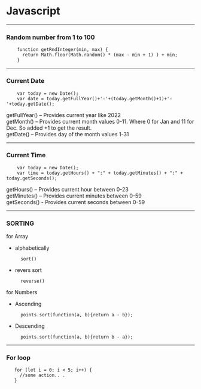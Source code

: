 # Javascript
--------------------------
### Random number from 1 to 100 
 
        function getRndInteger(min, max) {
          return Math.floor(Math.random() * (max - min + 1) ) + min;
        }

--------------------------
### Current Date

        var today = new Date();
        var date = today.getFullYear()+'-'+(today.getMonth()+1)+'-'+today.getDate();

 getFullYear() – Provides current year like 2022 <br>
 getMonth() – Provides current month values 0-11. Where 0 for Jan and 11 for Dec. So added +1 to get the result.<br>
 getDate() – Provides day of the month values 1-31

--------------------------
###  Current Time

        var today = new Date();
        var time = today.getHours() + ":" + today.getMinutes() + ":" + today.getSeconds();

 getHours() – Provides current hour between 0-23 <br>
 getMinutes() – Provides current minutes between 0-59<br>
 getSeconds() - Provides current seconds between 0-59
 
--------------------------
### SORTING <br>
 for Array
- alphabetically
 
        sort() 
- revers sort 
   
        reverse() 
        
for Numbers
- Ascending

        points.sort(function(a, b){return a - b});
        
- Descending

        points.sort(function(a, b){return b - a});
        
--------------------------
### For loop

       for (let i = 0; i < 5; i++) {
         //some action.. .
       }

